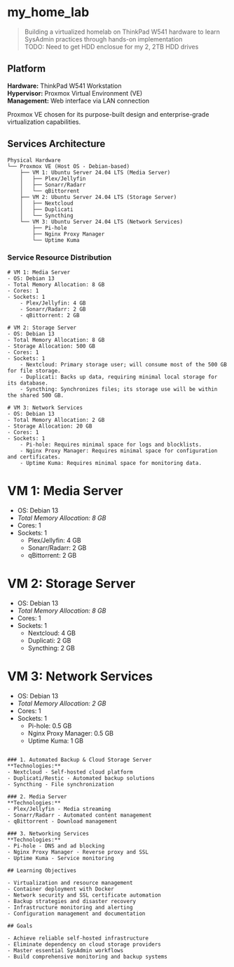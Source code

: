 # my_home_lab

> Building a virtualized homelab on ThinkPad W541 hardware to learn SysAdmin practices through hands-on implementation \
> TODO: Need to get HDD enclosue for my 2, 2TB HDD drives

## Platform

**Hardware:** ThinkPad W541 Workstation  
**Hypervisor:** Proxmox Virtual Environment (VE)  
**Management:** Web interface via LAN connection

Proxmox VE chosen for its purpose-built design and enterprise-grade virtualization capabilities.

## Services Architecture

```
Physical Hardware
└── Proxmox VE (Host OS - Debian-based)
    ├── VM 1: Ubuntu Server 24.04 LTS (Media Server)
    │   ├── Plex/Jellyfin
    │   ├── Sonarr/Radarr  
    │   └── qBittorrent
    ├── VM 2: Ubuntu Server 24.04 LTS (Storage Server)
    │   ├── Nextcloud
    │   ├── Duplicati
    │   └── Syncthing
    └── VM 3: Ubuntu Server 24.04 LTS (Network Services)
        ├── Pi-hole
        ├── Nginx Proxy Manager
        └── Uptime Kuma
```

### Service Resource Distribution

```
# VM 1: Media Server
- OS: Debian 13
- Total Memory Allocation: 8 GB
- Cores: 1
- Sockets: 1
    - Plex/Jellyfin: 4 GB
    - Sonarr/Radarr: 2 GB
    - qBittorrent: 2 GB

# VM 2: Storage Server
- OS: Debian 13
- Total Memory Allocation: 8 GB
- Storage Allocation: 500 GB
- Cores: 1
- Sockets: 1
    - Nextcloud: Primary storage user; will consume most of the 500 GB for file storage.
    - Duplicati: Backs up data, requiring minimal local storage for its database.
    - Syncthing: Synchronizes files; its storage use will be within the shared 500 GB.

# VM 3: Network Services
- OS: Debian 13
- Total Memory Allocation: 2 GB
- Storage Allocation: 20 GB
- Cores: 1
- Sockets: 1
    - Pi-hole: Requires minimal space for logs and blocklists.
    - Nginx Proxy Manager: Requires minimal space for configuration and certificates.
    - Uptime Kuma: Requires minimal space for monitoring data.
```
# VM 1: Media Server
- OS: Debian 13
- *Total Memory Allocation: 8 GB*
- Cores: 1
- Sockets: 1
    - Plex/Jellyfin: 4 GB
    - Sonarr/Radarr: 2 GB
    - qBittorrent: 2 GB

# VM 2: Storage Server
- OS: Debian 13
- *Total Memory Allocation: 8 GB*
- Cores: 1
- Sockets: 1
    - Nextcloud: 4 GB
    - Duplicati: 2 GB
    - Syncthing: 2 GB

# VM 3: Network Services
- OS: Debian 13
- *Total Memory Allocation: 2 GB*
- Cores: 1
- Sockets: 1
    - Pi-hole: 0.5 GB
    - Nginx Proxy Manager: 0.5 GB
    - Uptime Kuma: 1 GB
```

### 1. Automated Backup & Cloud Storage Server
**Technologies:**
- Nextcloud - Self-hosted cloud platform
- Duplicati/Restic - Automated backup solutions  
- Syncthing - File synchronization

### 2. Media Server
**Technologies:**
- Plex/Jellyfin - Media streaming
- Sonarr/Radarr - Automated content management
- qBittorrent - Download management

### 3. Networking Services
**Technologies:**
- Pi-hole - DNS and ad blocking
- Nginx Proxy Manager - Reverse proxy and SSL
- Uptime Kuma - Service monitoring

## Learning Objectives

- Virtualization and resource management
- Container deployment with Docker
- Network security and SSL certificate automation
- Backup strategies and disaster recovery
- Infrastructure monitoring and alerting
- Configuration management and documentation

## Goals

- Achieve reliable self-hosted infrastructure
- Eliminate dependency on cloud storage providers
- Master essential SysAdmin workflows
- Build comprehensive monitoring and backup systems

